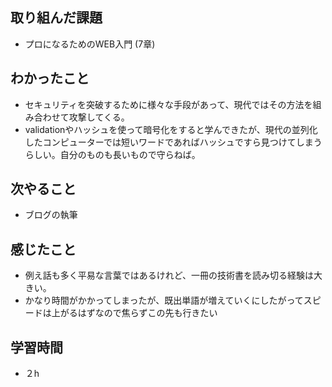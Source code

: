 ## 取り組んだ課題
- プロになるためのWEB入門 (7章)

## わかったこと
- セキュリティを突破するために様々な手段があって、現代ではその方法を組み合わせて攻撃してくる。
- validationやハッシュを使って暗号化をすると学んできたが、現代の並列化したコンピューターでは短いワードであればハッシュですら見つけてしまうらしい。自分のものも長いもので守らねば。

## 次やること
- ブログの執筆

## 感じたこと
- 例え話も多く平易な言葉ではあるけれど、一冊の技術書を読み切る経験は大きい。
- かなり時間がかかってしまったが、既出単語が増えていくにしたがってスピードは上がるはずなので焦らずこの先も行きたい

## 学習時間
- ２h

